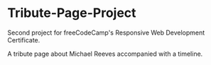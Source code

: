 # Tribute-Page-Project
Second project for freeCodeCamp's Responsive Web Development Certificate.

A tribute page about Michael Reeves accompanied with a timeline.
